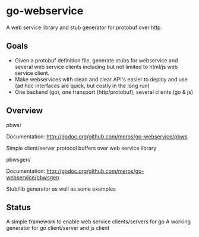 go-webservice
=============

A web service library and stub generator for protobuf over http.

Goals
---
* Given a protobuf definition file, generate stubs for webservice and several web service clients including but not limited to html/js web service client.
* Make webservices with clean and clear API's easier to deploy and use (ad hoc interfaces are quick, but costly in the long run)
* One backend (go), one transport (http/protobuf), several clients (go & js)

Overview
---

pbws/

Documentation: http://godoc.org/github.com/meros/go-webservice/pbws

Simple client/server protocol buffers over web service library

pbwsgen/

Documentation: http://godoc.org/github.com/meros/go-webservice/pbwsgen

Stub/lib generator as well as some examples

Status
---
A simple framework to enable web service clients/servers for go
A working generator for go client/server and js client
